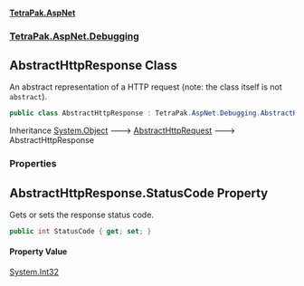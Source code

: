 #### [TetraPak.AspNet](index.md 'index')
### [TetraPak.AspNet.Debugging](TetraPak_AspNet_Debugging.md 'TetraPak.AspNet.Debugging')
## AbstractHttpResponse Class
An abstract representation of a HTTP request (note: the class itself is not `abstract`).  
```csharp
public class AbstractHttpResponse : TetraPak.AspNet.Debugging.AbstractHttpRequest
```

Inheritance [System.Object](https://docs.microsoft.com/en-us/dotnet/api/System.Object 'System.Object') &#129106; [AbstractHttpRequest](TetraPak_AspNet_Debugging_AbstractHttpRequest.md 'TetraPak.AspNet.Debugging.AbstractHttpRequest') &#129106; AbstractHttpResponse  
### Properties
<a name='TetraPak_AspNet_Debugging_AbstractHttpResponse_StatusCode'></a>
## AbstractHttpResponse.StatusCode Property
Gets or sets the response status code.  
```csharp
public int StatusCode { get; set; }
```
#### Property Value
[System.Int32](https://docs.microsoft.com/en-us/dotnet/api/System.Int32 'System.Int32')
  

